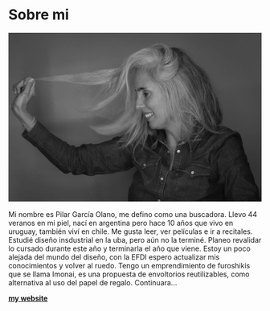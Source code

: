 # Sobre mi

![](../images/pilar1.jpg)

Mi nombre es Pilar García Olano, me defino como una buscadora. Llevo 44 veranos en mi piel, nací en argentina pero hace 10 años que vivo en uruguay, también viví en chile. Me gusta leer, ver películas e ir a recitales. Estudié diseño insdustrial en la uba, pero aún no la terminé. Planeo revalidar lo cursado durante este año y terminarla el año que viene. Estoy un poco alejada del mundo del diseño, con la EFDI espero actualizar mis conocimientos y volver al ruedo. Tengo un emprendimiento de furoshikis que se llama Imonai, es una propuesta de envoltorios reutilizables, como alternativa al uso del papel de regalo. Continuara...

 **[my website](https://www.instagram.com/imonai.furo/)**
